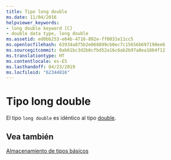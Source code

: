 ```yaml
---
title: Tipo long double
ms.date: 11/04/2016
helpviewer_keywords:
- long double keyword [C]
- double data type, long double
ms.assetid: ed0bb253-e64b-4716-892e-ff0031e11cc5
ms.openlocfilehash: 63934a875b2e068899cb0ec7c15656b697198ee6
ms.sourcegitcommit: 0ab61bc3d2b6cfbd52a16c6ab2b97a8ea1864f12
ms.translationtype: HT
ms.contentlocale: es-ES
ms.lasthandoff: 04/23/2019
ms.locfileid: "62344816"
---
```

# <a name="type-long-double"></a>Tipo long double

El tipo `long double` es idéntico al tipo [double](../c-language/type-double.md).

## <a name="see-also"></a>Vea también

[Almacenamiento de tipos básicos](../c-language/storage-of-basic-types.md)
